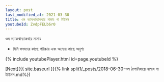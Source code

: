 ```yaml
---
layout: post
last_modified_at: 2021-03-30
title: ওম ভ্যাকথাব্যাকথায় নামায গা টাইমস
youtubeId: ZvdpFELb6r0
---
```

 
 
 ওম ভ্যাকথাব্যাকথায় নামায  
 
 - যিনি ভক্তদের কাছে পরিষ্কার এবং অন্যের কাছে অদৃশ্য 
 
  
 
  
 
 
 
 
 
 


{% include youtubePlayer.html id=page.youtubeId %}
 
[Next]({{ site.baseurl }}{% link  split1/_posts/2018-06-30-ওম ঠাপানিধায়ে নামায গা টাইমস.md%})
 
